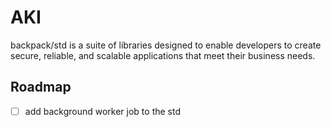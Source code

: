 
# AKI
backpack/std is a suite of libraries designed to enable developers to create secure,
reliable, and scalable applications that meet their business needs. 

## Roadmap

- [ ] add background worker job to the std